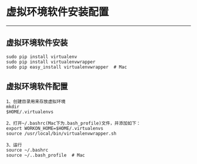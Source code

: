 # 虚拟环境软件安装配置

---

## 虚拟环境软件安装

```
sudo pip install virtualenv
sudo pip install virtualenvwrapper
sudo pip easy_install virtualenvwrapper  # Mac
```

## 虚拟环境软件配置

```
1、创建目录用来存放虚拟环境
mkdir 
$HOME/.virtualenvs

2、打开~/.bashrc(Mac下为.bash_profile)文件，并添加如下：
export WORKON_HOME=$HOME/.virtualenvs
source /usr/local/bin/virtualenvwrapper.sh

3、运行
source ~/.bashrc
source ~/..bash_profile  # Mac
```



